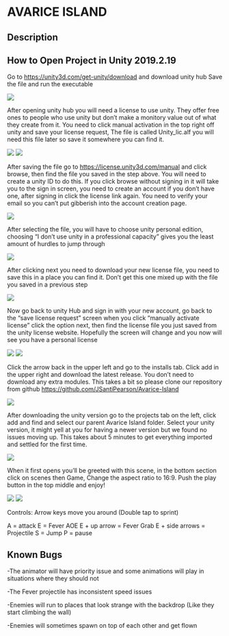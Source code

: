 # AVARICE ISLAND

## Description

## How to Open Project in Unity 2019.2.19
Go to https://unity3d.com/get-unity/download and download unity hub
Save the file and run the executable

 ![](readmeImages/1.png)

After opening unity hub you will need a license to use unity. They offer free ones to people who use unity but don’t make a monitory value out of what they create from it.
You need to click manual activation in the top right off unity and save your license request,
The file is called Unity_lic.alf  you will need this file later so save it somewhere you can find it.
 
 ![](readmeImages/2.png)
 ![](readmeImages/3.png)


After saving the file go to    https://license.unity3d.com/manual    and click browse, then find the file you saved in the step above. You will need to create a unity ID to do this. If you click browse without signing in it will take you to the sign in screen, you need to create an account if you don’t have one, after signing in click the license link again. You need to verify your email so you can’t put gibberish into the account creation page.  
 
 ![](readmeImages/4.png)

After selecting the file, you will have to choose unity personal edition, choosing “I don’t use unity in a professional capacity” gives you the least amount of hurdles to jump through
 
  ![](readmeImages/5.png)


After clicking next you need to download your new license file, you need to save this in a place you can find it. Don’t get this one mixed up with the file you saved in a previous step
 
  ![](readmeImages/6.png)


Now go back to unity Hub and sign in with your new account, go back to the “save license request” screen when you click “manually activate license” click the option next, then find the license file you just saved from the unity license website. Hopefully the screen will change and you now will see you have a personal license
  
 ![](readmeImages/7.png)
 ![](readmeImages/8.png)


Click the arrow back in the upper left and go to the installs tab. Click add in the upper right and download the latest release. You don’t need to download any extra modules. This takes a bit so please clone our repository from github   https://github.com/JSantiPearson/Avarice-Island
 
  ![](readmeImages/9.png)


After downloading the unity version go to the projects tab on the left, click add and find and select our parent Avarice Island folder. Select your unity version, it might yell at you for having a newer version but we found no issues moving up. This takes about 5 minutes to get everything imported and settled for the first time.
 
  ![](readmeImages/10.png)


When it first opens you’ll be greeted with this scene, in the bottom section click on scenes then Game, Change the aspect ratio to 16:9. Push the play button in the top middle and enjoy!

 ![](readmeImages/11.png)
 ![](readmeImages/12.png)


 
Controls:
Arrow keys move you around (Double tap to sprint)

A = attack
E = Fever AOE
E + up arrow = Fever Grab
E + side arrows = Projectile
S = Jump
P = pause


## Known Bugs

-The animator will have priority issue and some animations will play in situations where they should not

-The Fever projectile has inconsistent speed issues

-Enemies will run to places that look strange with the backdrop (Like they start climbing the wall)

-Enemies will sometimes spawn on top of each other and get flown



